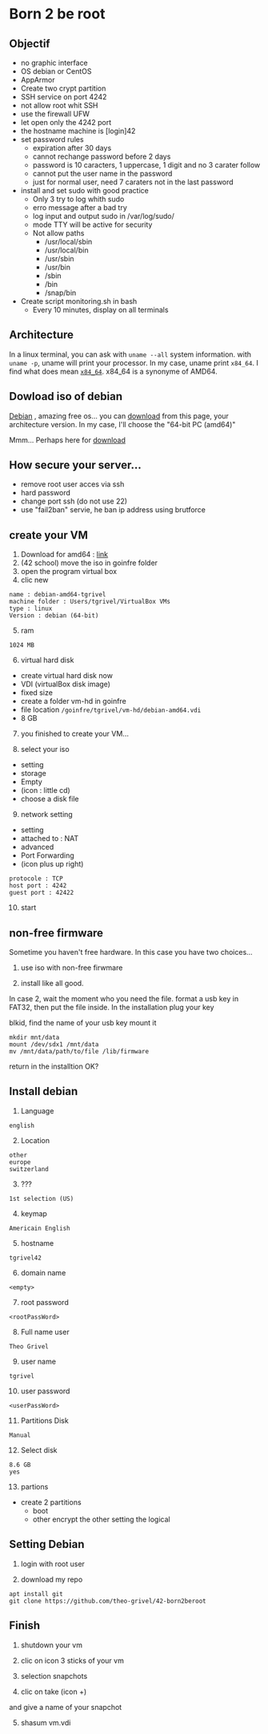 # Born 2 be root

## Objectif

* no graphic interface
* OS debian or CentOS
* AppArmor
* Create two crypt partition
* SSH service on port 4242
* not allow root whit SSH
* use the firewall UFW
* let open only the 4242 port
* the hostname machine is [login]42
* set password rules
	* expiration after 30 days
	* cannot rechange password before 2 days
	* password is 10 caracters, 1 uppercase, 1 digit and no 3 carater follow
	* cannot put the user name in the password
	* just for normal user, need 7 caraters not in the last password 
* install and set sudo with good practice
	* Only 3 try to log whith sudo
	* erro message after a bad try
	* log input and output sudo in /var/log/sudo/
	* mode TTY will be active for security
	* Not allow paths
		* /usr/local/sbin
		* /usr/local/bin
		* /usr/sbin
		* /usr/bin
		* /sbin
		* /bin
		* /snap/bin
* Create script monitoring.sh in bash
	* Every 10 minutes, display on all terminals


## Architecture

In a linux terminal, you can ask with ```uname --all``` system information.
with ```uname -p```, uname will print your processor.
In my case, uname print ```x84_64```. I find what does mean 
[```x84_64```](https://en.wikipedia.org/wiki/X86-64).
x84_64 is a synonyme of AMD64.


## Dowload iso of debian

[Debian](https://www.debian.org/)
, amazing free os...
you can
[download](https://www.debian.org/releases/stable/)
from this page, your architecture version.
In my case, I'll choose the "64-bit PC (amd64)"

Mmm...
Perhaps here for [download](https://www.debian.org/releases/stable/debian-installer/)

## How secure your server...

* remove root user acces via ssh
* hard password
* change port ssh (do not use 22)
* use "fail2ban" servie, he ban ip address using brutforce

## create your VM

1. Download for amd64 : [link](https://cdimage.debian.org/debian-cd/current/amd64/iso-cd/debian-11.2.0-amd64-netinst.iso)
2. (42 school) move the iso in goinfre folder
3. open the program virtual box
4. clic new

```
name : debian-amd64-tgrivel
machine folder : Users/tgrivel/VirtualBox VMs
type : linux
Version : debian (64-bit)
```

5. ram

```
1024 MB
```

6. virtual hard disk

* create virtual hard disk now
* VDI (virtualBox disk image)
* fixed size
* create a folder vm-hd in goinfre
* file location ```/goinfre/tgrivel/vm-hd/debian-amd64.vdi```
* 8 GB

7. you finished to create your VM...

8. select your iso

* setting
* storage
* Empty
* (icon : little cd) 
* choose a disk file

9. network setting

* setting
* attached to : NAT
* advanced
* Port Forwarding
* (icon plus up right)

```
protocole : TCP
host port : 4242
guest port : 42422
```

10. start

## non-free firmware

Sometime you haven't free hardware. In this case you have two choices...

1. use iso with non-free firwmare

2. install like all good.

In case 2, wait the moment who you need the file.
format a usb key in FAT32, then put the file inside.
In the installation <CTRL><ALT><F2>
plug your key

blkid, find the name of your usb key
mount it
```
mkdir mnt/data
mount /dev/sdx1 /mnt/data
mv /mnt/data/path/to/file /lib/firmware
```
return in the installtion
<CTRL><ALT><F1>
OK?

## Install debian

1. Language

```
english
```

2. Location

```
other
europe
switzerland
```

3. ???

```
1st selection (US)
```

4. keymap

```
Americain English
```

5. hostname

```
tgrivel42
```

6. domain name

```
<empty>
```

7. root password

```
<rootPassWord>
```

8. Full name user

```
Theo Grivel
```

9. user name

```
tgrivel
```

10. user password

```
<userPassWord>
```

11. Partitions Disk

```
Manual
```

12. Select disk

```
8.6 GB
yes
```

13. partions

* create 2 partitions
	* boot
	* other
encrypt the other
setting the logical


## Setting Debian

1. login with root user

2. download my repo

```
apt install git
git clone https://github.com/theo-grivel/42-born2beroot
```

## Finish

1. shutdown your vm

2. clic on icon 3 sticks of your vm

3. selection snapchots

4. clic on take (icon +)

and give a name of your snapchot

5. shasum vm.vdi

